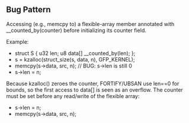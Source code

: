 ## Bug Pattern

Accessing (e.g., memcpy to) a flexible-array member annotated with __counted_by(counter) before initializing its counter field.

Example:
- struct S { u32 len; u8 data[] __counted_by(len); };
- s = kzalloc(struct_size(s, data, n), GFP_KERNEL);
- memcpy(s->data, src, n);        // BUG: s->len is still 0
- s->len = n;

Because kzalloc() zeroes the counter, FORTIFY/UBSAN use len==0 for bounds, so the first access to data[] is seen as an overflow. The counter must be set before any read/write of the flexible array:
- s->len = n;
- memcpy(s->data, src, n);

